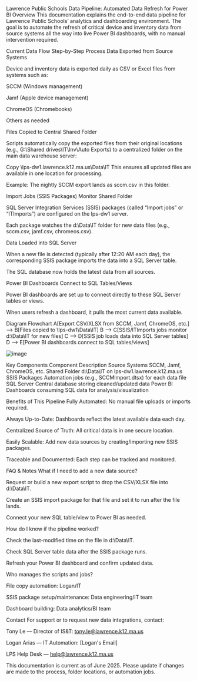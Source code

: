 Lawrence Public Schools Data Pipeline: Automated Data Refresh for Power BI
Overview
This documentation explains the end-to-end data pipeline for Lawrence Public Schools’ analytics and dashboarding environment. The goal is to automate the refresh of critical device and inventory data from source systems all the way into live Power BI dashboards, with no manual intervention required.

Current Data Flow
Step-by-Step Process
Data Exported from Source Systems

Device and inventory data is exported daily as CSV or Excel files from systems such as:

SCCM (Windows management)

Jamf (Apple device management)

ChromeOS (Chromebooks)

Others as needed

Files Copied to Central Shared Folder

Scripts automatically copy the exported files from their original locations (e.g., G:\Shared drives\IT\Inv\Auto Exports) to a centralized folder on the main data warehouse server:

Copy
\\lps-dw1.lawrence.k12.ma.us\Data\IT
This ensures all updated files are available in one location for processing.

Example: The nightly SCCM export lands as sccm.csv in this folder.

Import Jobs (SSIS Packages) Monitor Shared Folder

SQL Server Integration Services (SSIS) packages (called “Import jobs” or “ITImports”) are configured on the lps-dw1 server.

Each package watches the d:\Data\IT folder for new data files (e.g., sccm.csv, jamf.csv, chromeos.csv).

Data Loaded into SQL Server

When a new file is detected (typically after 12:20 AM each day), the corresponding SSIS package imports the data into a SQL Server table.

The SQL database now holds the latest data from all sources.

Power BI Dashboards Connect to SQL Tables/Views

Power BI dashboards are set up to connect directly to these SQL Server tables or views.

When users refresh a dashboard, it pulls the most current data available.

Diagram Flowchart
    A[Export CSV/XLSX from SCCM, Jamf, ChromeOS, etc.] --> B[Files copied to \\lps-dw1\Data\IT]
    B --> C[SSIS/ITImports jobs monitor d:\Data\IT for new files]
    C --> D[SSIS job loads data into SQL Server tables]
    D --> E[Power BI dashboards connect to SQL tables/views]

![image](https://github.com/user-attachments/assets/e043257a-bca9-4dcf-b1cc-fe2176cabb1d)
    
Key Components
Component	Description
Source Systems	SCCM, Jamf, ChromeOS, etc.
Shared Folder	d:\Data\IT on lps-dw1.lawrence.k12.ma.us
SSIS Packages	Automation jobs (e.g., SCCMImport.dtsx) for each data file
SQL Server	Central database storing cleaned/updated data
Power BI	Dashboards consuming SQL data for analysis/visualization

Benefits of This Pipeline
Fully Automated: No manual file uploads or imports required.

Always Up-to-Date: Dashboards reflect the latest available data each day.

Centralized Source of Truth: All critical data is in one secure location.

Easily Scalable: Add new data sources by creating/importing new SSIS packages.

Traceable and Documented: Each step can be tracked and monitored.

FAQ & Notes
What if I need to add a new data source?

Request or build a new export script to drop the CSV/XLSX file into d:\Data\IT.

Create an SSIS import package for that file and set it to run after the file lands.

Connect your new SQL table/view to Power BI as needed.

How do I know if the pipeline worked?

Check the last-modified time on the file in d:\Data\IT.

Check SQL Server table data after the SSIS package runs.

Refresh your Power BI dashboard and confirm updated data.

Who manages the scripts and jobs?

File copy automation: Logan/IT

SSIS package setup/maintenance: Data engineering/IT team

Dashboard building: Data analytics/BI team

Contact
For support or to request new data integrations, contact:

Tony Le — Director of IS&T: tony.le@lawrence.k12.ma.us

Logan Arias — IT Automation: [Logan's Email]

LPS Help Desk — help@lawrence.k12.ma.us

This documentation is current as of June 2025. Please update if changes are made to the process, folder locations, or automation jobs.
